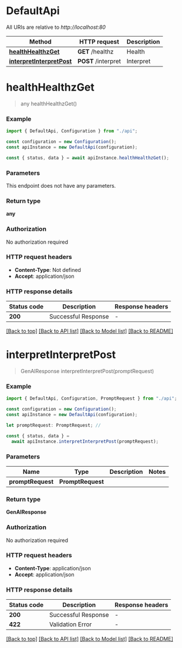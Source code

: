 # DefaultApi

All URIs are relative to _http://localhost:80_

| Method                                                | HTTP request        | Description |
| ----------------------------------------------------- | ------------------- | ----------- |
| [**healthHealthzGet**](#healthhealthzget)             | **GET** /healthz    | Health      |
| [**interpretInterpretPost**](#interpretinterpretpost) | **POST** /interpret | Interpret   |

# **healthHealthzGet**

> any healthHealthzGet()

### Example

```typescript
import { DefaultApi, Configuration } from "./api";

const configuration = new Configuration();
const apiInstance = new DefaultApi(configuration);

const { status, data } = await apiInstance.healthHealthzGet();
```

### Parameters

This endpoint does not have any parameters.

### Return type

**any**

### Authorization

No authorization required

### HTTP request headers

- **Content-Type**: Not defined
- **Accept**: application/json

### HTTP response details

| Status code | Description         | Response headers |
| ----------- | ------------------- | ---------------- |
| **200**     | Successful Response | -                |

[[Back to top]](#) [[Back to API list]](../README.md#documentation-for-api-endpoints) [[Back to Model list]](../README.md#documentation-for-models) [[Back to README]](../README.md)

# **interpretInterpretPost**

> GenAIResponse interpretInterpretPost(promptRequest)

### Example

```typescript
import { DefaultApi, Configuration, PromptRequest } from "./api";

const configuration = new Configuration();
const apiInstance = new DefaultApi(configuration);

let promptRequest: PromptRequest; //

const { status, data } =
  await apiInstance.interpretInterpretPost(promptRequest);
```

### Parameters

| Name              | Type              | Description | Notes |
| ----------------- | ----------------- | ----------- | ----- |
| **promptRequest** | **PromptRequest** |             |       |

### Return type

**GenAIResponse**

### Authorization

No authorization required

### HTTP request headers

- **Content-Type**: application/json
- **Accept**: application/json

### HTTP response details

| Status code | Description         | Response headers |
| ----------- | ------------------- | ---------------- |
| **200**     | Successful Response | -                |
| **422**     | Validation Error    | -                |

[[Back to top]](#) [[Back to API list]](../README.md#documentation-for-api-endpoints) [[Back to Model list]](../README.md#documentation-for-models) [[Back to README]](../README.md)
